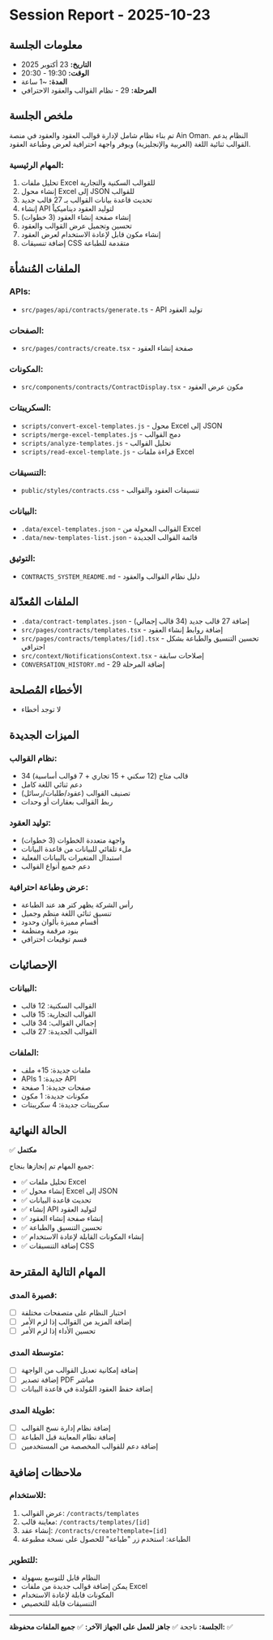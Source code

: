 # Session Report - 2025-10-23

## معلومات الجلسة
- **التاريخ:** 23 أكتوبر 2025
- **الوقت:** 19:30 - 20:30
- **المدة:** ~1 ساعة
- **المرحلة:** 29 - نظام القوالب والعقود الاحترافي

## ملخص الجلسة

تم بناء نظام شامل لإدارة قوالب العقود والعقود في منصة Ain Oman. النظام يدعم القوالب ثنائية اللغة (العربية والإنجليزية) ويوفر واجهة احترافية لعرض وطباعة العقود.

### المهام الرئيسية:
1. تحليل ملفات Excel للقوالب السكنية والتجارية
2. إنشاء محول Excel إلى JSON للقوالب
3. تحديث قاعدة بيانات القوالب بـ 27 قالب جديد
4. إنشاء API لتوليد العقود ديناميكياً
5. إنشاء صفحة إنشاء العقود (3 خطوات)
6. تحسين وتجميل عرض القوالب والعقود
7. إنشاء مكون قابل لإعادة الاستخدام لعرض العقود
8. إضافة تنسيقات CSS متقدمة للطباعة

## الملفات المُنشأة

### APIs:
- `src/pages/api/contracts/generate.ts` - API توليد العقود

### الصفحات:
- `src/pages/contracts/create.tsx` - صفحة إنشاء العقود

### المكونات:
- `src/components/contracts/ContractDisplay.tsx` - مكون عرض العقود

### السكريبتات:
- `scripts/convert-excel-templates.js` - محول Excel إلى JSON
- `scripts/merge-excel-templates.js` - دمج القوالب
- `scripts/analyze-templates.js` - تحليل القوالب
- `scripts/read-excel-template.js` - قراءة ملفات Excel

### التنسيقات:
- `public/styles/contracts.css` - تنسيقات العقود والقوالب

### البيانات:
- `.data/excel-templates.json` - القوالب المحولة من Excel
- `.data/new-templates-list.json` - قائمة القوالب الجديدة

### التوثيق:
- `CONTRACTS_SYSTEM_README.md` - دليل نظام القوالب والعقود

## الملفات المُعدّلة

- `.data/contract-templates.json` - إضافة 27 قالب جديد (34 قالب إجمالي)
- `src/pages/contracts/templates.tsx` - إضافة روابط إنشاء العقود
- `src/pages/contracts/templates/[id].tsx` - تحسين التنسيق والطباعة بشكل احترافي
- `src/context/NotificationsContext.tsx` - إصلاحات سابقة
- `CONVERSATION_HISTORY.md` - إضافة المرحلة 29

## الأخطاء المُصلحة

- لا توجد أخطاء

## الميزات الجديدة

### نظام القوالب:
- 34 قالب متاح (12 سكني + 15 تجاري + 7 قوالب أساسية)
- دعم ثنائي اللغة كامل
- تصنيف القوالب (عقود/طلبات/رسائل)
- ربط القوالب بعقارات أو وحدات

### توليد العقود:
- واجهة متعددة الخطوات (3 خطوات)
- ملء تلقائي للبيانات من قاعدة البيانات
- استبدال المتغيرات بالبيانات الفعلية
- دعم جميع أنواع القوالب

### عرض وطباعة احترافية:
- رأس الشركة يظهر كتر هد عند الطباعة
- تنسيق ثنائي اللغة منظم وجميل
- أقسام مميزة بألوان وحدود
- بنود مرقمة ومنظمة
- قسم توقيعات احترافي

## الإحصائيات

### البيانات:
- القوالب السكنية: 12 قالب
- القوالب التجارية: 15 قالب
- إجمالي القوالب: 34 قالب
- القوالب الجديدة: 27 قالب

### الملفات:
- ملفات جديدة: 15+ ملف
- APIs جديدة: 1 API
- صفحات جديدة: 1 صفحة
- مكونات جديدة: 1 مكون
- سكريبتات جديدة: 4 سكريبتات

## الحالة النهائية

✅ **مكتمل**

جميع المهام تم إنجازها بنجاح:
- ✅ تحليل ملفات Excel
- ✅ إنشاء محول Excel إلى JSON
- ✅ تحديث قاعدة البيانات
- ✅ إنشاء API لتوليد العقود
- ✅ إنشاء صفحة إنشاء العقود
- ✅ تحسين التنسيق والطباعة
- ✅ إنشاء المكونات القابلة لإعادة الاستخدام
- ✅ إضافة التنسيقات CSS

## المهام التالية المقترحة

### قصيرة المدى:
- [ ] اختبار النظام على متصفحات مختلفة
- [ ] إضافة المزيد من القوالب إذا لزم الأمر
- [ ] تحسين الأداء إذا لزم الأمر

### متوسطة المدى:
- [ ] إضافة إمكانية تعديل القوالب من الواجهة
- [ ] إضافة تصدير PDF مباشر
- [ ] إضافة حفظ العقود المُولدة في قاعدة البيانات

### طويلة المدى:
- [ ] إضافة نظام إدارة نسخ القوالب
- [ ] إضافة نظام المعاينة قبل الطباعة
- [ ] إضافة دعم للقوالب المخصصة من المستخدمين

## ملاحظات إضافية

### للاستخدام:
1. عرض القوالب: `/contracts/templates`
2. معاينة قالب: `/contracts/templates/[id]`
3. إنشاء عقد: `/contracts/create?template=[id]`
4. الطباعة: استخدم زر "طباعة" للحصول على نسخة مطبوعة

### للتطوير:
- النظام قابل للتوسع بسهولة
- يمكن إضافة قوالب جديدة من ملفات Excel
- المكونات قابلة لإعادة الاستخدام
- التنسيقات قابلة للتخصيص

---

**الجلسة:** ناجحة ✅
**جاهز للعمل على الجهاز الآخر:** ✅
**جميع الملفات محفوظة:** ✅

